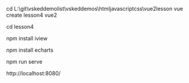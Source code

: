 cd L:\git\vskeddemolist\vskeddemos\htmljavascriptcss\vue2lesson
vue create lesson4
vue2


cd lesson4


npm install iview

npm install echarts

npm run serve

http://localhost:8080/